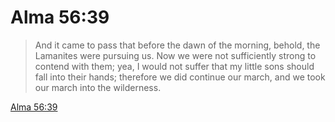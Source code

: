 # Alma 56:39

> And it came to pass that before the dawn of the morning, behold, the Lamanites were pursuing us. Now we were not sufficiently strong to contend with them; yea, I would not suffer that my little sons should fall into their hands; therefore we did continue our march, and we took our march into the wilderness.

[Alma 56:39](https://www.churchofjesuschrist.org/study/scriptures/bofm/alma/56?lang=eng&id=p39#p39)


